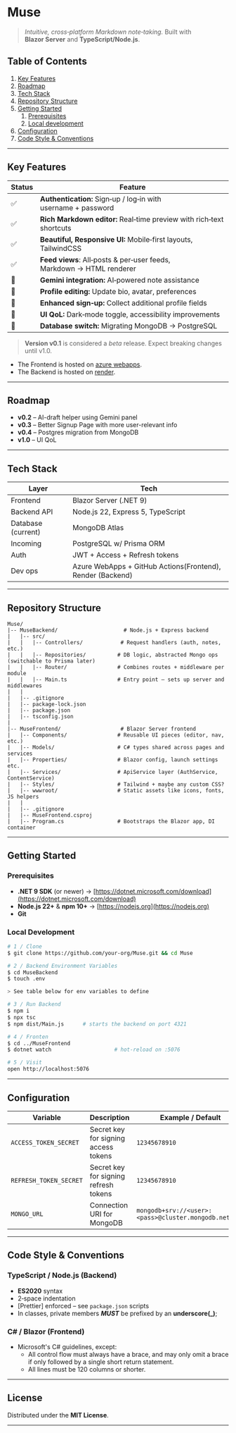 
# Muse

> *Intuitive, cross‑platform Markdown note‑taking.* Built with **Blazor Server** and **TypeScript/Node.js**.

## Table of Contents

1. [Key Features](#key-features)
2. [Roadmap](#roadmap)
3. [Tech Stack](#tech-stack)
4. [Repository Structure](#repository-structure)
5. [Getting Started](#getting-started)
   1. [Prerequisites](#prerequisites)
   2. [Local development](#local-development)
6. [Configuration](#configuration)
7. [Code Style & Conventions](#code-style--conventions)

---

## Key Features

| Status | Feature                                                              |
| ------ | -------------------------------------------------------------------- |
| ✅      | **Authentication:** Sign‑up / log‑in with username + password       |
| ✅      | **Rich Markdown editor:** Real‑time preview with rich‑text shortcuts|
| ✅      | **Beautiful, Responsive UI:** Mobile‑first layouts, TailwindCSS     |
| ✅      | **Feed views**: All‑posts & per‑user feeds, Markdown → HTML renderer|
| 🔄     | **Gemini integration:** AI‑powered note assistance                   |
| 🔄     | **Profile editing:** Update bio, avatar, preferences                 |
| 🔄     | **Enhanced sign‑up:** Collect additional profile fields              |
| 🔄     | **UI QoL:** Dark‑mode toggle, accessibility improvements             |
| 🔄     | **Database switch:** Migrating MongoDB → PostgreSQL                  |

> **Version v0.1** is considered a *beta* release. Expect breaking changes until v1.0.

- The Frontend is hosted on [azure webapps](https://muse-frontend.azurewebsites.net/).
- The Backend is hosted on [render](https://muse-0f55.onrender.com/).

---

## Roadmap

* **v0.2** – AI-draft helper using Gemini panel
* **v0.3** – Better Signup Page with more user-relevant info
* **v0.4** – Postgres migration from MongoDB
* **v1.0** – UI QoL

---

## Tech Stack

| Layer              | Tech                                                                          |
| ------------------ | ----------------------------------------------------------------------------- |
| Frontend           | Blazor Server (.NET 9)                                                        |
| Backend API        | Node.js 22, Express 5, TypeScript                                             |
| Database (current) | MongoDB Atlas                                                                 |
| Incoming           | PostgreSQL w/ Prisma ORM                                                      |
| Auth               | JWT + Access + Refresh tokens                                                 |
| Dev ops            | Azure WebApps + GitHub Actions(Frontend), Render (Backend)                    |

---

## Repository Structure

```
Muse/
|-- MuseBackend/                     # Node.js + Express backend
|   |-- src/
|   |   |-- Controllers/            # Request handlers (auth, notes, etc.)
|   |   |-- Repositories/          # DB logic, abstracted Mongo ops (switchable to Prisma later)
|   |   |-- Router/                # Combines routes + middleware per module
|   |   |-- Main.ts                # Entry point – sets up server and middlewares
|   |
|   |-- .gitignore
|   |-- package-lock.json
|   |-- package.json
|   |-- tsconfig.json
|
|-- MuseFrontend/                   # Blazor Server frontend
|   |-- Components/                # Reusable UI pieces (editor, nav, etc.)
|   |-- Models/                    # C# types shared across pages and services
|   |-- Properties/                # Blazor config, launch settings etc.
|   |-- Services/                  # ApiService layer (AuthService, ContentService)
|   |-- Styles/                    # Tailwind + maybe any custom CSS?
|   |-- wwwroot/                   # Static assets like icons, fonts, JS helpers
|   |
|   |-- .gitignore
|   |-- MuseFrontend.csproj
|   |-- Program.cs                 # Bootstraps the Blazor app, DI container
```

---

## Getting Started

### Prerequisites

* **.NET 9 SDK** (or newer) → [https://dotnet.microsoft.com/download](https://dotnet.microsoft.com/download)
* **Node.js 22+** & **npm 10+** → [https://nodejs.org](https://nodejs.org)
* **Git**

### Local Development

```bash
# 1 / Clone
$ git clone https://github.com/your‑org/Muse.git && cd Muse

# 2 / Backend Environment Variables
$ cd MuseBackend
$ touch .env

> See table below for env variables to define

# 3 / Run Backend
$ npm i
$ npx tsc
$ npm dist/Main.js      # starts the backend on port 4321

# 4 / Fronten
$ cd ../MuseFrontend
$ dotnet watch                    # hot‑reload on :5076

# 5 / Visit
open http://localhost:5076
```
---

## Configuration


| Variable               | Description                           | Example / Default                                     |
| ---------------------- | ------------------------------------- | ----------------------------------------------------- |
| `ACCESS_TOKEN_SECRET`  | Secret key for signing access tokens  | `12345678910`                                         |
| `REFRESH_TOKEN_SECRET` | Secret key for signing refresh tokens | `12345678910`                                         |
| `MONGO_URL`            | Connection URI for MongoDB            | `mongodb+srv://<user>:<pass>@cluster.mongodb.net/...` |

---

## Code Style & Conventions

### TypeScript / Node.js (Backend)

* **ES2020** syntax
* 2‑space indentation
* \[Prettier] enforced – see `package.json` scripts
* In classes, private members ***MUST*** be prefixed by an **underscore(_)**;

### C# / Blazor (Frontend)

- Microsoft's C# guidelines, except:
    - All control flow must always have a brace, and may only omit a brace if only followed by a single short return statement.
    - All lines must be 120 columns or shorter.
---

## License

Distributed under the **MIT License**.

---
